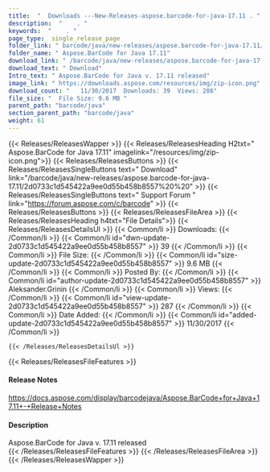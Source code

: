 ```yaml
---
title:  "  Downloads ---New-Releases-aspose.barcode-for-java-17.11 . " 
description:  "    . " 
keywords:  "    . " 
page_type:  single_release_page
folder_link: " barcode/java/new-releases/aspose.barcode-for-java-17.11/"
folder_name: " Aspose.BarCode for Java 17.11"
download_link: " /barcode/java/new-releases/aspose.barcode-for-java-17.11/2d0733c1d545422a9ee0d55b458b8557"
download_text: " Download"
Intro_text: " Aspose.BarCode for Java v. 17.11 released"
image_link: " https://downloads.aspose.com/resources/img/zip-icon.png"
download_count: "   11/30/2017  Downloads: 39  Views: 286"
file_size: "  File Size: 9.6 MB "
parent_path: "barcode/java"
section_parent_path: "barcode/java"
weight: 61 
---
```


{{< Releases/ReleasesWapper >}}
  {{< Releases/ReleasesHeading H2txt=" Aspose.BarCode for Java 17.11" imagelink="/resources/img/zip-icon.png">}}
  {{< Releases/ReleasesButtons >}}
    {{< Releases/ReleasesSingleButtons text=" Download" link="/barcode/java/new-releases/aspose.barcode-for-java-17.11/2d0733c1d545422a9ee0d55b458b8557%20%20" >}}
    {{< Releases/ReleasesSingleButtons text=" Support Forum " link="https://forum.aspose.com/c/barcode" >}}
  {{< Releases/ReleasesButtons >}}
  {{< Releases/ReleasesFileArea >}}
    {{< Releases/ReleasesHeading h4txt="File Details">}}
    {{< Releases/ReleasesDetailsUl >}}
            {{< Common/li  >}} Downloads: {{< /Common/li >}} 
      {{< Common/li id="dwn-update-2d0733c1d545422a9ee0d55b458b8557" >}} 39 {{< /Common/li >}} 
      {{< Common/li  >}} File Size: {{< /Common/li >}} 
      {{< Common/li id="size-update-2d0733c1d545422a9ee0d55b458b8557" >}} 9.6 MB {{< /Common/li >}} 
      {{< Common/li  >}} Posted By: {{< /Common/li >}} 
      {{< Common/li id="author-update-2d0733c1d545422a9ee0d55b458b8557" >}} Aleksander.Grinin {{< /Common/li >}} 
      {{< Common/li  >}} Views: {{< /Common/li >}} 
      {{< Common/li id="view-update-2d0733c1d545422a9ee0d55b458b8557" >}} 287 {{< /Common/li >}} 
      {{< Common/li  >}} Date Added: {{< /Common/li >}} 
      {{< Common/li id="added-update-2d0733c1d545422a9ee0d55b458b8557" >}} 11/30/2017 {{< /Common/li >}} 

    {{< /Releases/ReleasesDetailsUl >}}

  {{< Releases/ReleasesFileFeatures >}}
      <h4>Release Notes</h4><div><a href="https://docs.aspose.com/display/barcodejava/Aspose.BarCode+for+Java+17.11+-+Release+Notes">https://docs.aspose.com/display/barcodejava/Aspose.BarCode+for+Java+17.11+-+Release+Notes</a></div><h4>Description</h4><div class="HTMLDescription">Aspose.BarCode for Java v. 17.11 released</div>
  {{< /Releases/ReleasesFileFeatures >}}
 {{< /Releases/ReleasesFileArea >}}
{{< /Releases/ReleasesWapper >}}


